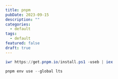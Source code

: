 ```yaml
---
title: pnpm
pubDate: 2023-09-15
description: ""
categories:
  - default
tags:
  - default
featured: false
draft: true
---
```


```powershell
iwr https://get.pnpm.io/install.ps1 -useb | iex

pnpm env use --global lts
```
